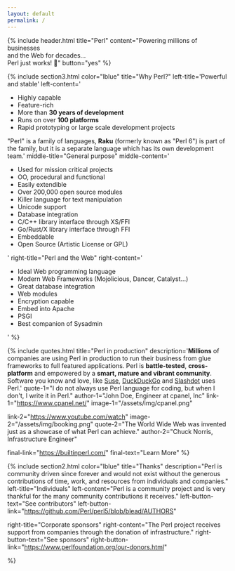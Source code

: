 ```yaml
---
layout: default
permalink: /
---
```


{% include header.html 
   title="Perl" 
   content="Powering millions of businesses<br class='dn db-ns'> and the Web for decades...<br class='dn db-ns'> Perl just works! :camel:"
   button="yes"
%}

{% include section3.html 
   color="lblue"
   title="Why Perl?"
   left-title='Powerful and stable'
   left-content='<ul>
<li>Highly capable</li> 
<li>Feature-rich</li>
<li>More than <strong>30 years of development</strong></li>
<li>Runs on over <strong>100 platforms</strong></li>
<li>Rapid prototyping or large scale development projects</li>
</ul>
"Perl" is a family of languages, <strong>Raku</strong> (formerly known as "Perl 6") is part of the family, but it is a separate language which has its own development team.'
   middle-title="General purpose"
   middle-content='<ul>
<li>Used for mission critical projects</li>
<li>OO, procedural and functional</li>
<li>Easily extendible</li>
<li>Over 200,000 open source modules</li>
<li>Killer language for text manipulation</li>
<li>Unicode support</li>
<li>Database integration</li>
<li>C/C++ library interface through XS/FFI</li>
<li>Go/Rust/X library interface through FFI</li>
<li>Embeddable</li>
<li>Open Source (Artistic License or GPL)</li>
</ul>'
   right-title="Perl and the Web"
   right-content='<ul>
<li>Ideal Web programming language</li>
<li>Modern Web Frameworks (Mojolicious, Dancer, Catalyst...)</li>
<li>Great database integration</li>
<li>Web modules</li>
<li>Encryption capable</li>
<li>Embed into Apache</li>
<li>PSGI</li>
<li>Best companion of Sysadmin</li>
</ul>'
%}


<!--
<section class="black">
  <div class="w-100 mw-none ph3 mw8-m mw9-l center f3">
    <header class="cornered">
      <h2>
        Build it in Perl
      </h2>
    </header>

    <div class="flex-none flex-l flex-row">
      <p class="flex-grow-1 pb2">
        In 2018, the Perl community decided to improve programming experience
for a few distinct domains. For these, you can find many high-quality crates and some
awesome guides on how to get started.
      </p>
    </div>

    <div class="flex-none flex-l flex-row">
      <div class="flex flex-row flex-column-l justify-between-l mw8 measure-wide-l w-100 mt5 mt2-l">
        <div class="v-top tc-l">
          <img src="/assets/img/cli.svg" alt="terminal"
               class="mw3 mw4-ns"/>
        </div>
        <div class="v-top pl4 pl0-l pt0 pt3-l measure-wide-l flex-l flex-column-l flex-auto-l justify-between-l">
          <h3 class="tc-l">
            Command Line
          </h3>
          <p class="flex-grow-1">
            Whip up a CLI tool quickly with Perl’s robust ecosystem.
Perl helps you maintain your app with confidence and distribute it with ease.
          </p>
          <a href="/what/cli" class="button button-secondary">Building Tools</a>
        </div>
      </div>

      <div class="flex flex-row flex-column-l justify-between-l mw8 measure-wide-l w-100 mt5 mt2-l pl4-l">
        <div class="v-top tc-l">
          <img src="/assets/img/webassembly.svg" alt="gear with puzzle piece elements"
               class="mw3 mw4-ns"/>
        </div>
        <div class="v-top pl4 pl0-l pt0 pt3-l measure-wide-l flex-l flex-column-l flex-auto-l justify-between-l">
          <h3 class="tc-l">
            WebAssembly
          </h3>
          <p class="flex-grow-1">
          Use Perl to supercharge your JavaScript, one module at a time.
Publish to npm, bundle with webpack, and you’re off to the races.
          </p>
          <a href="/what/wasm" class="button button-secondary">Writing Web Apps</a>
        </div>
      </div>

      <div class="flex flex-row flex-column-l justify-between-l mw8 measure-wide-l w-100 mt5 mt2-l pl4-l">
        <div class="v-top tc-l">
          <img src="/assets/img/networking.svg" alt="a cloud with nodes"
               class="mw3 mw4-ns"/>
        </div>
        <div class="v-top pl4 pl0-l pt0 pt3-l measure-wide-l flex-l flex-column-l flex-auto-l justify-between-l">
          <h3 class="tc-l">
            Networking
          </h3>
          <p class="flex-grow-1">
            Predictable performance. Tiny resource footprint. Rock-solid reliability.
Perl is great for network services.
          </p>
          <a href="/what/networking" class="button button-secondary">Working On Servers</a>
        </div>
      </div>

      <div class="flex flex-row flex-column-l justify-between-l mw8 measure-wide-l w-100 mt5 mt2-l pl4-l">
        <div class="v-top tc-l">
          <img src="/assets/img/embedded.svg" alt="an embedded device chip"
               class="mw3 mw4-ns"/>
        </div>
        <div class="v-top pl4 pl0-l pt0 pt3-l measure-wide-l flex-l flex-column-l flex-auto-l justify-between-l">
          <h3 class="tc-l">
            Embedded
          </h3>
          <p class="flex-grow-1">
            Targeting low-resource devices?
Need low-level control without giving up high-level conveniences?
Perl has you covered.
          </p>
          <a href="/what/embedded" class="button button-secondary">Start Embedded</a>
        </div>
      </div>
    </div>
  </div>
</section>
-->

{% include quotes.html 
  title="Perl in production"
  description='<strong>Millions</strong> of companies are using Perl in production to run their business
from glue frameworks to full featured applications. Perl is <strong>battle-tested</strong>, <strong>cross-platform</strong> and empowered by a <strong>smart, mature and vibrant community</strong>. 
Software you know and love, like <a href="https://www.suse.com">Suse</a>, <a href="https://duckduckgo.com">DuckDuckGo</a> and
<a href="https://slashdot.org/">Slashdot</a> uses Perl.'
  quote-1="I do not always use Perl language for coding, but when I don't, I write it in Perl."
  author-1="John Doe, Engineer at cpanel, Inc"
  link-1="https://www.cpanel.net/"
  image-1="/assets/img/cpanel.png"
  
  link-2="https://www.youtube.com/watch"
  image-2="/assets/img/booking.png"
  quote-2="The World Wide Web was invented just as a showcase of what Perl can achieve."
  author-2="Chuck Norris, Infrastructure Engineer"

  final-link="https://builtinperl.com/"
  final-text="Learn More"
%}

{% include section2.html 
   color="lblue"
   title="Thanks"
   description="Perl is community driven since forever and would not exist without the generous contributions of time, work, and resources from individuals and companies."
   left-title="Individuals"
   left-content="Perl is a community project and is very thankful for the many community contributions it receives."
   left-button-text="See contributors"
   left-button-link="https://github.com/Perl/perl5/blob/blead/AUTHORS"

   right-title="Corporate sponsors"
   right-content="The Perl project receives support from companies through the donation of infrastructure."
   right-button-text="See sponsors"
   right-button-link="https://www.perlfoundation.org/our-donors.html"

%}




